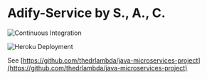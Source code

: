 # Adify-Service by S., A., C.

![Continuous Integration](https://github.com/ChrisGold/adify-service/workflows/Continuous%20Integration/badge.svg)

![Heroku Deployment](https://github.com/ChrisGold/adify-service/workflows/Deploy/badge.svg)

See [https://github.com/thedrlambda/java-microservices-project](https://github.com/thedrlambda/java-microservices-project)

